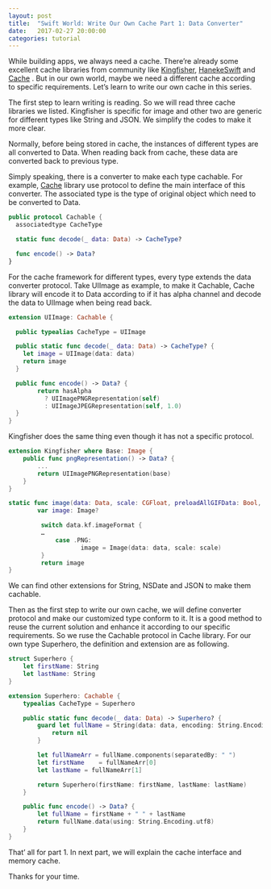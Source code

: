 ```yaml
---
layout: post
title:  "Swift World: Write Our Own Cache Part 1: Data Converter"
date:   2017-02-27 20:00:00
categories: tutorial
---
```


While building apps,  we always need a cache. There’re already some excellent cache libraries from community like [Kingfisher](https://github.com/onevcat/Kingfisher), [HanekeSwift](https://github.com/Haneke/HanekeSwift) and [Cache](https://github.com/hyperoslo/Cache) . But in our own world, maybe we need a different cache according to specific requirements. Let’s learn to write our own cache in this series.

The first step to learn writing is reading. So we will read three cache libraries we listed. Kingfisher is specific for image and other two are generic for different types like String and JSON. We simplify the codes to make it more clear.

Normally, before being stored in cache, the instances of different types are all converted to Data. When reading back from cache, these data are converted back to previous type.

Simply speaking, there is a converter to make each type cachable.  For example,  [Cache](https://github.com/hyperoslo/Cache) library use protocol to define the main interface of this converter. The associated type is the type of original object which need to be converted to Data.

```swift
public protocol Cachable {
  associatedtype CacheType

  static func decode(_ data: Data) -> CacheType?

  func encode() -> Data?
}
```

For the cache framework for different types, every type extends the data converter protocol. Take UIImage as example, to make it Cachable, Cache library will encode it to Data according to if it has alpha channel and decode the data to UIImage  when being read back.

```swift
extension UIImage: Cachable {

  public typealias CacheType = UIImage

  public static func decode(_ data: Data) -> CacheType? {
    let image = UIImage(data: data)
    return image
  }

  public func encode() -> Data? {
        return hasAlpha
          ? UIImagePNGRepresentation(self)
          : UIImageJPEGRepresentation(self, 1.0)
  }
}
```

Kingfisher does the same thing even though it has not a specific protocol.

```swift
extension Kingfisher where Base: Image {
    public func pngRepresentation() -> Data? {
        ...
        return UIImagePNGRepresentation(base)
    }
}
```

```swift
static func image(data: Data, scale: CGFloat, preloadAllGIFData: Bool, onlyFirstFrame: Bool) -> Image? {
        var image: Image?

         switch data.kf.imageFormat {
         …
             case .PNG:
                    image = Image(data: data, scale: scale)
         }
         return image
}
```

We can find other extensions for String, NSDate and JSON to make them cachable.

Then as the first step to write our own cache, we will define converter protocol and make our customized type conform to it. It is a good method to reuse the current solution and enhance it according to our specific requirements. So we ruse the Cachable protocol in Cache library. For our own type Superhero, the definition and extension are as following.

```swift
struct Superhero {
    let firstName: String
    let lastName: String
}
```

```swift
extension Superhero: Cachable {
    typealias CacheType = Superhero

    public static func decode(_ data: Data) -> Superhero? {
        guard let fullName = String(data: data, encoding: String.Encoding.utf8) else {
            return nil
        }

        let fullNameArr = fullName.components(separatedBy: " ")
        let firstName    = fullNameArr[0]
        let lastName = fullNameArr[1]

        return Superhero(firstName: firstName, lastName: lastName)
    }

    public func encode() -> Data? {
        let fullName = firstName + " " + lastName
        return fullName.data(using: String.Encoding.utf8)
    }
}
```

That’ all for part 1. In next part, we will explain the cache interface and memory cache.

Thanks for your time.
